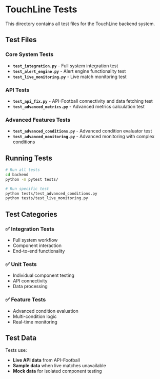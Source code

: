 # TouchLine Tests

This directory contains all test files for the TouchLine backend system.

## Test Files

### Core System Tests
- **`test_integration.py`** - Full system integration test
- **`test_alert_engine.py`** - Alert engine functionality test
- **`test_live_monitoring.py`** - Live match monitoring test

### API Tests
- **`test_api_fix.py`** - API-Football connectivity and data fetching test
- **`test_advanced_metrics.py`** - Advanced metrics calculation test

### Advanced Features Tests
- **`test_advanced_conditions.py`** - Advanced condition evaluator test
- **`test_advanced_monitoring.py`** - Advanced monitoring with complex conditions

## Running Tests

```bash
# Run all tests
cd backend
python -m pytest tests/

# Run specific test
python tests/test_advanced_conditions.py
python tests/test_live_monitoring.py
```

## Test Categories

### ✅ Integration Tests
- Full system workflow
- Component interaction
- End-to-end functionality

### ✅ Unit Tests
- Individual component testing
- API connectivity
- Data processing

### ✅ Feature Tests
- Advanced condition evaluation
- Multi-condition logic
- Real-time monitoring

## Test Data

Tests use:
- **Live API data** from API-Football
- **Sample data** when live matches unavailable
- **Mock data** for isolated component testing 